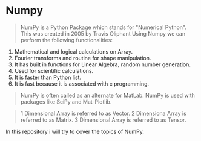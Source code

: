 # Numpy

>NumPy is a Python Package which stands for "Numerical Python".
>This was created in 2005 by Travis Oliphant
>Using Numpy we can perform the following functionalities:

1. Mathematical and logical calculations on Array.
2. Fourier transforms and routine for shape manipulation.
3. It has built in functions for Linear Algebra, random number generation.
4. Used for scientific calculations.
5. It is faster than Python list.
6. It is fast because it is associated with c programming.

>NumPy is often called as an alternate for MatLab.
>NumPy is used with packages like SciPy and Mat-Plotlib.

>1 Dimensional Array is referred to as Vector.
>2 Dimensiona Array is referred to as Matrix.
>3 Dimensional Array is referred to as Tensor.

In this repository i will try to cover the topics of NumPy.
